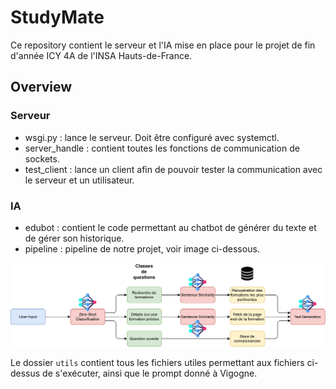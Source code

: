 # StudyMate
Ce repository contient le serveur et l'IA mise en place pour le projet de fin d'année ICY 4A de l'INSA Hauts-de-France.

## Overview

### Serveur
 - wsgi.py : lance le serveur. Doit être configuré avec systemctl.
 - server_handle : contient toutes les fonctions de communication de sockets.
 - test_client : lance un client afin de pouvoir tester la communication avec le serveur et un utilisateur.

### IA
- edubot : contient le code permettant au chatbot de générer du texte et de gérer son historique.
- pipeline : pipeline de notre projet, voir image ci-dessous.

![pipeline](AI_diagram.png "Pipeline du projet")

Le dossier `utils` contient tous les fichiers utiles permettant aux fichiers ci-dessus de s'exécuter, ainsi que le prompt donné à Vigogne.
